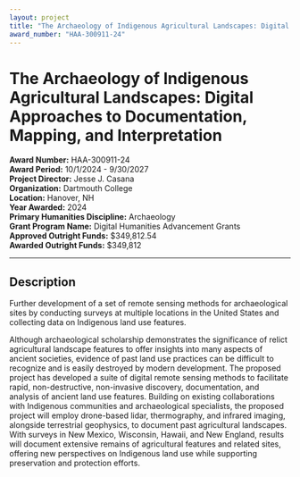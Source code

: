 ```yaml
---
layout: project
title: "The Archaeology of Indigenous Agricultural Landscapes: Digital Approaches to Documentation, Mapping, and Interpretation"
award_number: "HAA-300911-24"
---
```



# The Archaeology of Indigenous Agricultural Landscapes: Digital Approaches to Documentation, Mapping, and Interpretation

**Award Number:** HAA-300911-24  
**Award Period:** 10/1/2024 - 9/30/2027  
**Project Director:** Jesse J. Casana  
**Organization:** Dartmouth College  
**Location:** Hanover, NH  
**Year Awarded:** 2024  
**Primary Humanities Discipline:** Archaeology  
**Grant Program Name:** Digital Humanities Advancement Grants  
**Approved Outright Funds:** $349,812.54  
**Awarded Outright Funds:** $349,812  

---

## Description

<p>Further development of a set of remote sensing methods for archaeological sites by conducting surveys at multiple locations in the United States and collecting data on Indigenous land use features. </p>
<p>Although archaeological scholarship demonstrates the significance of relict agricultural landscape features to offer insights into many aspects of ancient societies, evidence of past land use practices can be difficult to recognize and is easily destroyed by modern development. The proposed project has developed a suite of digital remote sensing methods to facilitate rapid, non-destructive, non-invasive discovery, documentation, and analysis of ancient land use features. Building on existing collaborations with Indigenous communities and archaeological specialists, the proposed project will employ drone-based lidar, thermography, and infrared imaging, alongside terrestrial geophysics, to document past agricultural landscapes. With surveys in New Mexico, Wisconsin, Hawaii, and New England, results will document extensive remains of agricultural features and related sites, offering new perspectives on Indigenous land use while supporting preservation and protection efforts.</p>
